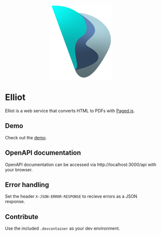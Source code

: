 <p align="center">
	<img src="docs/logo.svg" alt="elliot logo" style="max-height: 250px;" />
</p>

# Elliot

Elliot is a web service that converts HTML to PDFs with [Paged.js](https://pagedjs.org).

## Demo

Check out the [demo](https://github.com/valentinschabschneider/elliot-demo).

## OpenAPI documentation

OpenAPI documentation can be accessed via http://localhost:3000/api with your browser.

## Error handling

Set the header `X-JSON-ERROR-RESPONSE` to recieve errors as a JSON response.

## Contribute

Use the included `.devcontainer` as your dev environment.